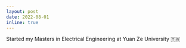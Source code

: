 ```yaml
---
layout: post
date: 2022-08-01
inline: true
---
```


Started my Masters in Electrical Engineering at Yuan Ze University :taiwan: 

